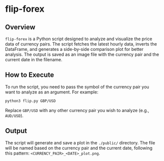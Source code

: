 
# flip-forex

## Overview
`flip-forex` is a Python script designed to analyze and visualize the price data of currency pairs. The script fetches the latest hourly data, inverts the DataFrame, and generates a side-by-side comparison plot for better analysis. The output is saved as an image file with the currency pair and the current date in the filename.

## How to Execute
To run the script, you need to pass the symbol of the currency pair you want to analyze as an argument. For example:

```bash
python3 flip.py GBP/USD
```

Replace `GBP/USD` with any other currency pair you wish to analyze (e.g., `AUD/USD`).

## Output
The script will generate and save a plot in the `./public/` directory. The file will be named based on the currency pair and the current date, following this pattern: `<CURRENCY_PAIR>_<DATE>_plot.png`.

